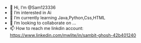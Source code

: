 - 👋 Hi, I’m @Sam123336
- 👀 I’m interested in Ai
- 🌱 I’m currently learning Java,Python,Css,HTML
- 💞️ I’m looking to collaborate on ...
- 📫 How to reach me 
linkdin account: https://www.linkedin.com/mwlite/in/sambit-ghosh-42b401240

<!---
Sam123336/Sam123336 is a ✨ special ✨ repository because its `README.md` (this file) appears on your GitHub profile.
You can click the Preview link to take a look at your changes.
--->
